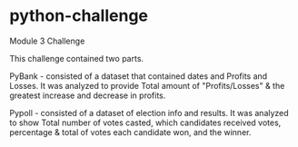 # python-challenge
Module 3 Challenge

This challenge contained two parts.

PyBank - consisted of a dataset that contained dates and Profits and Losses.
It was analyzed to provide Total amount of "Profits/Losses" & the greatest increase and decrease in profits.

Pypoll - consisted of a dataset of election info and results. It was analyzed to show Total number of votes casted, which candidates received votes, percentage & total of votes each candidate won, and the winner.

